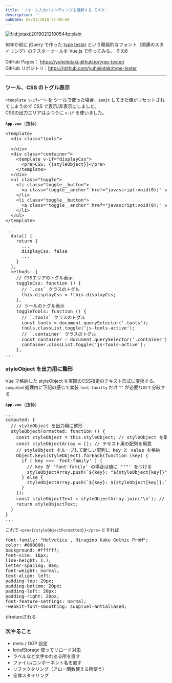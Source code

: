 ```yaml
---
title: 'フォーム入力バインディングを理解する その8'
description: ''
pubDate: 05/21/2019 22:00:00
---
```


<p><span itemscope itemtype="http://schema.org/Photograph"><img src="/images/hatena/20190212100544.png" alt="f:id:jotaki:20190212100544p:plain" title="f:id:jotaki:20190212100544p:plain" class="hatena-fotolife" itemprop="image"></span></p>

<p>何年か前に jQuery で作った <a href="https://yuheijotaki.com/demo/type_tester/1.1/">type tester</a> という簡易的なフォント（関連のスタイリング）のテスターツールを Vue.js で作ってみる。 その8</p>

<p>GitHub Pages： <a href="https://yuheijotaki.github.io/type-tester/">https://yuheijotaki.github.io/type-tester/</a><br/>
GitHub リポジトリ：<a href="https://github.com/yuheijotaki/type-tester">https://github.com/yuheijotaki/type-tester</a></p>

<hr />

<h3>ツール、CSS のトグル表示</h3>

<p><code>&lt;template v-if=""&gt;</code> を ツールで使った場合、<code>$emit</code> してきた値がリセットされてしまうので CSS で表示/非表示にしました。<br/>
CSSの出力エリアはふつうに <code>v-if</code> を使いました。</p>

<p><strong><code>App.vue</code></strong>（抜粋）</p>

<pre class="code lang-javascript" data-lang="javascript" data-unlink>&lt;template&gt;
  &lt;div <span class="synStatement">class</span>=<span class="synConstant">&quot;tools&quot;</span>&gt;
    ...
  &lt;/div&gt;
  &lt;div <span class="synStatement">class</span>=<span class="synConstant">&quot;container&quot;</span>&gt;
    &lt;template v-<span class="synStatement">if</span>=<span class="synConstant">&quot;displayCss&quot;</span>&gt;
      &lt;pre&gt;CSS: <span class="synIdentifier">{{</span>styleObject<span class="synIdentifier">}}</span>&lt;/pre&gt;
    &lt;/template&gt;
  &lt;/div&gt;
  &lt;ul <span class="synStatement">class</span>=<span class="synConstant">&quot;toggle&quot;</span>&gt;
    &lt;li <span class="synStatement">class</span>=<span class="synConstant">&quot;toggle__button&quot;</span>&gt;
      &lt;a <span class="synStatement">class</span>=<span class="synConstant">&quot;toggle__anchor&quot;</span> href=<span class="synConstant">&quot;javascript:void(0);&quot;</span> v-on:click=<span class="synConstant">&quot;toggleTools&quot;</span>&gt;Tools toggle button&lt;/a&gt;
    &lt;/li&gt;
    &lt;li <span class="synStatement">class</span>=<span class="synConstant">&quot;toggle__button&quot;</span>&gt;
      &lt;a <span class="synStatement">class</span>=<span class="synConstant">&quot;toggle__anchor&quot;</span> href=<span class="synConstant">&quot;javascript:void(0);&quot;</span> v-on:click=<span class="synConstant">&quot;toggleCss&quot;</span>&gt;CSS toggle button&lt;/a&gt;
    &lt;/li&gt;
  &lt;/ul&gt;
&lt;/template&gt;

...
  data() <span class="synIdentifier">{</span>
    <span class="synStatement">return</span> <span class="synIdentifier">{</span>
      ...
      displayCss: <span class="synConstant">false</span>
      ...
    <span class="synIdentifier">}</span>
  <span class="synIdentifier">}</span>,
  methods: <span class="synIdentifier">{</span>
    <span class="synComment">// CSSエリアのトグル表示</span>
    toggleCss: <span class="synIdentifier">function</span> () <span class="synIdentifier">{</span>
      <span class="synComment">// `.css` クラスのトグル</span>
      <span class="synIdentifier">this</span>.displayCss = !<span class="synIdentifier">this</span>.displayCss;
    <span class="synIdentifier">}</span>,
    <span class="synComment">// ツールのトグル表示</span>
    toggleTools: <span class="synIdentifier">function</span> () <span class="synIdentifier">{</span>
      <span class="synComment">// `.tools` クラスのトグル</span>
      <span class="synStatement">const</span> tools = <span class="synStatement">document</span>.querySelector(<span class="synConstant">'.tools'</span>);
      tools.classList.toggle(<span class="synConstant">'js-tools-active'</span>);
      <span class="synComment">// `.container` クラスのトグル</span>
      <span class="synStatement">const</span> container = <span class="synStatement">document</span>.querySelector(<span class="synConstant">'.container'</span>);
      container.classList.toggle(<span class="synConstant">'js-tools-active'</span>);
    <span class="synIdentifier">}</span>,
...
</pre>

<h3>styleObject を出力用に整形</h3>

<p>Vue で格納した styleObject を実際のCSS指定のテキスト形式に変換する。<br/>
<code>computed</code> 処理内に下記の感じで実装 <code>font-familly</code> だけ <code>""</code> が必要なので分岐する</p>

<p><strong><code>App.vue</code></strong>（抜粋）</p>

<pre class="code lang-javascript" data-lang="javascript" data-unlink>...
computed: <span class="synIdentifier">{</span>
  <span class="synComment">// styleObject を出力用に整形</span>
  styleObjectFormatted: <span class="synIdentifier">function</span> () <span class="synIdentifier">{</span>
    <span class="synStatement">const</span> styleObject = <span class="synIdentifier">this</span>.styleObject; <span class="synComment">// styleObject を取得</span>
    <span class="synStatement">const</span> styleObjectArray = <span class="synIdentifier">[]</span>; <span class="synComment">// テキスト用の配列を用意</span>
    <span class="synComment">// styleObject をループして新しい配列に key と value を格納</span>
    <span class="synType">Object</span>.keys(styleObject).forEach(<span class="synIdentifier">function</span> (key) <span class="synIdentifier">{</span>
      <span class="synStatement">if</span> ( key === <span class="synConstant">'font-family'</span> ) <span class="synIdentifier">{</span>
        <span class="synComment">// key が 'font-family' の場合は値に '&quot;&quot;' をつける</span>
        styleObjectArray.push(`$<span class="synIdentifier">{</span>key<span class="synIdentifier">}</span>: <span class="synConstant">&quot;${styleObject[key]}&quot;</span>;`);
      <span class="synIdentifier">}</span> <span class="synStatement">else</span> <span class="synIdentifier">{</span>
        styleObjectArray.push(`$<span class="synIdentifier">{</span>key<span class="synIdentifier">}</span>: $<span class="synIdentifier">{</span>styleObject<span class="synIdentifier">[</span>key<span class="synIdentifier">]}</span>;`);
      <span class="synIdentifier">}</span>
    <span class="synIdentifier">}</span>);
    <span class="synStatement">const</span> styleObjectText = styleObjectArray.join(<span class="synSpecial">'\n'</span>); <span class="synComment">// 1行ずつ改行処理</span>
    <span class="synStatement">return</span> styleObjectText;
  <span class="synIdentifier">}</span>
<span class="synIdentifier">}</span>
...
</pre>

<p>これで <code>&lt;pre&gt;{{styleObjectFormatted}}&lt;/pre&gt;</code> とすれば</p>

<pre class="code lang-css" data-lang="css" data-unlink><span class="synError">font</span>-family: <span class="synConstant">&quot;Helvetica , Hiragino Kaku Gothic ProN&quot;</span>;
color: #000000;
background: <span class="synIdentifier">#ffffff</span>;
<span class="synError">font</span>-size: 16px;
<span class="synType">line-height</span>: 1.7;
<span class="synType">letter-spacing</span>: 0em;
<span class="synError">font</span>-weight: normal;
<span class="synType">text-align</span>: left;
padding-top: 20px;
padding-bottom: 20px;
padding-left: 20px;
padding-right: 20px;
<span class="synError">font</span>-feature-settings: normal;
-webkit-<span class="synError">font</span>-smoothing: subpixel-antialiased;
</pre>

<p>がreturnされる</p>

<h3>次やること</h3>

<ul>
<li>meta / OGP 設定</li>
<li>localStorage 使ってリロード対策</li>
<li>ラベルなど文字ゆれある所を直す</li>
<li>ファイル/コンポーネント名を直す</li>
<li>リファクタリング（アロー関数使える所使う）</li>
<li>全体スタイリング</li>
</ul>
